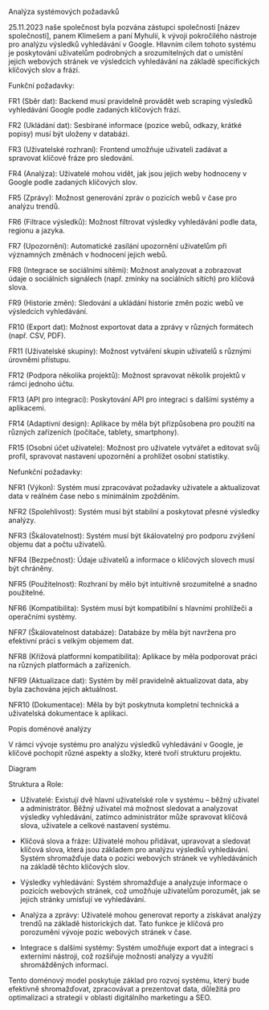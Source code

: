 Analýza systémových požadavků 

25.11.2023 naše společnost byla pozvána zástupci společnosti [název společnosti], panem Klimešem a paní Myhulií, k vývoji pokročilého nástroje pro analýzu výsledků vyhledávání v Google. Hlavním cílem tohoto systému je poskytování uživatelům podrobných a srozumitelných dat o umístění jejich webových stránek ve výsledcích vyhledávání na základě specifických klíčových slov a frází. 

  

Funkční požadavky: 

FR1 (Sběr dat): Backend musí pravidelně provádět web scraping výsledků vyhledávání Google podle zadaných klíčových frází. 

FR2 (Ukládání dat): Sesbírané informace (pozice webů, odkazy, krátké popisy) musí být uloženy v databázi. 

FR3 (Uživatelské rozhraní): Frontend umožňuje uživateli zadávat a spravovat klíčové fráze pro sledování. 

FR4 (Analýza): Uživatelé mohou vidět, jak jsou jejich weby hodnoceny v Google podle zadaných klíčových slov. 

FR5 (Zprávy): Možnost generování zpráv o pozicích webů v čase pro analýzu trendů. 

FR6 (Filtrace výsledků): Možnost filtrovat výsledky vyhledávání podle data, regionu a jazyka. 

FR7 (Upozornění): Automatické zasílání upozornění uživatelům při významných změnách v hodnocení jejich webů. 

FR8 (Integrace se sociálními sítěmi): Možnost analyzovat a zobrazovat údaje o sociálních signálech (např. zmínky na sociálních sítích) pro klíčová slova. 

FR9 (Historie změn): Sledování a ukládání historie změn pozic webů ve výsledcích vyhledávání. 

FR10 (Export dat): Možnost exportovat data a zprávy v různých formátech (např. CSV, PDF). 

FR11 (Uživatelské skupiny): Možnost vytváření skupin uživatelů s různými úrovněmi přístupu. 

FR12 (Podpora několika projektů): Možnost spravovat několik projektů v rámci jednoho účtu. 

FR13 (API pro integraci): Poskytování API pro integraci s dalšími systémy a aplikacemi. 

FR14 (Adaptivní design): Aplikace by měla být přizpůsobena pro použití na různých zařízeních (počítače, tablety, smartphony). 

FR15 (Osobní účet uživatele): Možnost pro uživatele vytvářet a editovat svůj profil, spravovat nastavení upozornění a prohlížet osobní statistiky. 

Nefunkční požadavky: 

NFR1 (Výkon): Systém musí zpracovávat požadavky uživatele a aktualizovat data v reálném čase nebo s minimálním zpožděním. 

NFR2 (Spolehlivost): Systém musí být stabilní a poskytovat přesné výsledky analýzy. 

NFR3 (Škálovatelnost): Systém musí být škálovatelný pro podporu zvýšení objemu dat a počtu uživatelů. 

NFR4 (Bezpečnost): Údaje uživatelů a informace o klíčových slovech musí být chráněny. 

NFR5 (Použitelnost): Rozhraní by mělo být intuitivně srozumitelné a snadno použitelné. 

NFR6 (Kompatibilita): Systém musí být kompatibilní s hlavními prohlížeči a operačními systémy. 

NFR7 (Škálovatelnost databáze): Databáze by měla být navržena pro efektivní práci s velkým objemem dat. 

NFR8 (Křížová platformní kompatibilita): Aplikace by měla podporovat práci na různých platformách a zařízeních. 

NFR9 (Aktualizace dat): Systém by měl pravidelně aktualizovat data, aby byla zachována jejich aktuálnost. 

NFR10 (Dokumentace): Měla by být poskytnuta kompletní technická a uživatelská dokumentace k aplikaci. 

  

Popis doménové analýzy 

V rámci vývoje systému pro analýzu výsledků vyhledávání v Google, je klíčové pochopit různé aspekty a složky, které tvoří strukturu projektu. 

 

 

 

 

 

Diagram 

  

Struktura a Role: 

- Uživatelé: Existují dvě hlavní uživatelské role v systému – běžný uživatel a administrátor. Běžný uživatel má možnost sledovat a analyzovat výsledky vyhledávání, zatímco administrátor může spravovat klíčová slova, uživatele a celkové nastavení systému. 

- Klíčová slova a fráze: Uživatelé mohou přidávat, upravovat a sledovat klíčová slova, která jsou základem pro analýzu výsledků vyhledávání. Systém shromažďuje data o pozici webových stránek ve vyhledáváních na základě těchto klíčových slov. 

- Výsledky vyhledávání: Systém shromažďuje a analyzuje informace o pozicích webových stránek, což umožňuje uživatelům porozumět, jak se jejich stránky umísťují ve vyhledávání. 

- Analýza a zprávy: Uživatelé mohou generovat reporty a získávat analýzy trendů na základě historických dat. Tato funkce je klíčová pro porozumění vývoje pozic webových stránek v čase. 

- Integrace s dalšími systémy: Systém umožňuje export dat a integraci s externími nástroji, což rozšiřuje možnosti analýzy a využití shromážděných informací. 

  

Tento doménový model poskytuje základ pro rozvoj systému, který bude efektivně shromažďovat, zpracovávat a prezentovat data, důležitá pro optimalizaci a strategii v oblasti digitálního marketingu a SEO. 